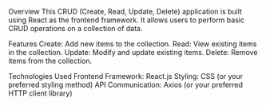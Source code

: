 Overview
This CRUD (Create, Read, Update, Delete) application is built using React as the frontend framework. It allows users to perform basic CRUD operations on a collection of data.

Features
Create: Add new items to the collection.
Read: View existing items in the collection.
Update: Modify and update existing items.
Delete: Remove items from the collection.

Technologies Used
Frontend Framework: React.js
Styling: CSS (or your preferred styling method)
API Communication: Axios (or your preferred HTTP client library)
